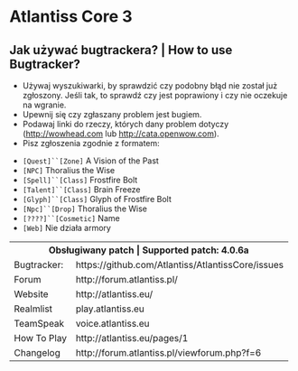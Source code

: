 Atlantiss Core 3
================================

Jak używać bugtrackera? | How to use Bugtracker?
-------------------------
 - Używaj wyszukiwarki, by sprawdzić czy podobny błąd nie został już zgłoszony. Jeśli tak, to sprawdź czy jest poprawiony i czy nie oczekuje na wgranie.
 - Upewnij się czy zgłaszany problem jest bugiem.
 - Podawaj linki do rzeczy, których dany problem dotyczy (http://wowhead.com lub http://cata.openwow.com).
 - Pisz zgłoszenia zgodnie z formatem:<br>
  * `[Quest]``[Zone]` A Vision of the Past<br>
  * `[NPC]` Thoralius the Wise<br>
  * `[Spell]``[Class]` Frostfire Bolt<br>
  * `[Talent]``[Class]` Brain Freeze<br>
  * `[Glyph]``[Class]` Glyph of Frostfire Bolt<br>
  * `[Npc]``[Drop]` Thoralius the Wise<br>
  * `[????]``[Cosmetic]` Name
  * `[Web]` Nie działa armory

<table>
  <tr>
    <th colspan="2">Obsługiwany patch | Supported patch: 4.0.6a</th>
  </tr>
  <tr>
    <td>Bugtracker:</td><td>https://github.com/Atlantiss/AtlantissCore/issues</td>
  </tr>
  <tr>
    <td>Forum</td><td>http://forum.atlantiss.pl/</td>
  </tr>
  <tr>
    <td>Website</td><td>http://atlantiss.eu/</td>
  </tr>
  <tr>
    <td>Realmlist</td><td>play.atlantiss.eu</td>
  </tr>
  <tr>
    <td>TeamSpeak</td><td>voice.atlantiss.eu</td>
  </tr>
  <tr>
    <td>How To Play</td><td>http://atlantiss.eu/pages/1</td>
  </tr>
  <tr>
    <td>Changelog</td><td>http://forum.atlantiss.pl/viewforum.php?f=6</td>
  </tr>
</table>
